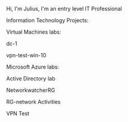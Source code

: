 Hi, I'm Julius, I'm an entry level IT Professional

Information Technology Projects:

Virtual Machines labs:

dc-1

vpn-test-win-10

Microsoft Azure labs:

Active Directory lab

NetworkwatcherRG

RG-network Activities

VPN Test

